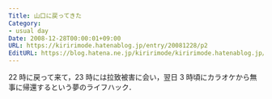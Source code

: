 ```yaml
---
Title: 山口に戻ってきた
Category:
- usual day
Date: 2008-12-28T00:00:01+09:00
URL: https://kiririmode.hatenablog.jp/entry/20081228/p2
EditURL: https://blog.hatena.ne.jp/kiririmode/kiririmode.hatenablog.jp/atom/entry/8454420450078213694
---
```


22 時に戻って来て，23 時には拉致被害に会い，翌日 3 時頃にカラオケから無事に帰還するという夢のライフハック．
